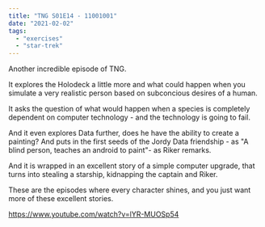 ```yaml
---
title: "TNG S01E14 - 11001001"
date: "2021-02-02"
tags: 
  - "exercises"
  - "star-trek"
---
```


Another incredible episode of TNG.

It explores the Holodeck a little more and what could happen when you simulate a very realistic person based on subconcious desires of a human.

It asks the question of what would happen when a species is completely dependent on computer technology - and the technology is going to fail.

And it even explores Data further, does he have the ability to create a painting? And puts in the first seeds of the Jordy Data friendship - as "A blind person, teaches an android to paint"- as Riker remarks.

And it is wrapped in an excellent story of a simple computer upgrade, that turns into stealing a starship, kidnapping the captain and Riker.

These are the episodes where every character shines, and you just want more of these excellent stories.

https://www.youtube.com/watch?v=lYR-MUOSp54
